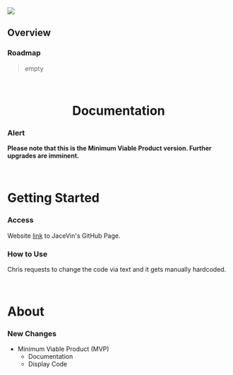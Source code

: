 <img src="https://img.shields.io/badge/License-MIT-orange">

<br>

## Overview

### Roadmap
> empty

<br>

<h1 align="center">Documentation</h1>

### Alert
**Please note that this is the Minimum Viable Product version.  Further upgrades are imminent.**

<br>

# Getting Started

### Access
Website [link](https://jacevin.github.io/Website-for-Chris/) to JaceVin's GitHub Page.

### How to Use
Chris requests to change the code via text and it gets manually hardcoded.

<br>

# About

### New Changes
+ Minimum Viable Product  (MVP)
    + Documentation
    + Display Code


